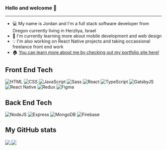 ### Hello and welcome 👋
---

- 💻 My name is Jordan and I'm a full stack software developer from Oregon currently living in Herzliya, Israel
- 📑 I'm currently learning more about mobile development and web design
- 💡 I'm also working on React Native projects and taking occassional freelance front end work
- 🏠 [You can learn more about me by checking out my portfolio site here!](https://www.lonehippei.dev/)

## Front End Tech

![HTML](https://img.shields.io/badge/-HTML5-e34c26?logo=html5&logoColor=white)
![CSS](https://img.shields.io/badge/-CSS3-2965f1?logo=css3&logoColor=white)
![JavaScript](https://img.shields.io/badge/-JavaScript-f0db4f?logo=javascript&logoColor=white)
![Sass](https://img.shields.io/badge/-Sass-CD6799?logo=sass&logoColor=white)
![React](https://img.shields.io/badge/-React-61DAFB?logo=react&logoColor=white)
![TypeScript](https://img.shields.io/badge/-TypeScript-007acc?logo=javascript&logoColor=white)
![GatsbyJS](https://img.shields.io/badge/-GatsbyJS-#663399?logo=data%3Aimage%2F%3Csvg%20role%3D%22img%22%20viewBox%3D%220%200%2024%2024%22%20xmlns%3D%22http%3A%2F%2Fwww.w3.org%2F2000%2Fsvg%22%3E%3Ctitle%3EGatsby%3C%2Ftitle%3E%3Cpath%20d%3D%22M12%200C5.4%200%200%205.4%200%2012s5.4%2012%2012%2012%2012-5.4%2012-12S18.6%200%2012%200zm0%202.571c3.171%200%205.915%201.543%207.629%203.858l-1.286%201.115C16.886%205.572%2014.571%204.286%2012%204.286c-3.343%200-6.171%202.143-7.286%205.143l9.857%209.857c2.486-.857%204.373-3%204.973-5.572h-4.115V12h6c0%204.457-3.172%208.228-7.372%209.17L2.83%209.944C3.772%205.743%207.543%202.57%2012%202.57zm-9.429%209.6l9.344%209.258c-2.4-.086-4.801-.943-6.601-2.743-1.8-1.8-2.743-4.201-2.743-6.515z%22%2F%3E%3C%2Fsvg%3E&logoColor=white)
![React Native](https://img.shields.io/badge/-React%20Native-61DAFB?logo=react&logoColor=white)
![Redux](https://img.shields.io/badge/-Redux-61DAFB?logo=redux&logoColor=white)
![Figma](https://img.shields.io/badge/-Figma-0cb47c?logo=figma&logoColor=white)

## Back End Tech

![NodeJS](https://img.shields.io/badge/-NodeJS-3c873a?logo=nodedotjs&logoColor=white)
![Express](https://img.shields.io/badge/-Express-3c873a?logo=express&logoColor=white)
![MongoDB](https://img.shields.io/badge/-MongoDB-4DB33D?logo=mongodb&logoColor=white)
![Firebase](https://img.shields.io/badge/-Firebase-F6820D?logo=firebase&logoColor=white)

## My GitHub stats

<a href="https://github.com/anuraghazra/github-readme-stats">
  <img align="center" src="https://github-readme-stats.vercel.app/api/top-langs/?username=LoneHippie&layout=compact" />
</a>
<a href="https://github.com/anuraghazra/github-readme-stats">
  <img align="center" src="https://github-readme-stats.vercel.app/api?username=LoneHippie&show_icons=true" />
</a>
